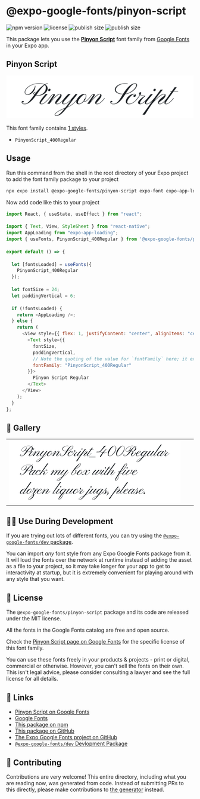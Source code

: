 # @expo-google-fonts/pinyon-script

![npm version](https://flat.badgen.net/npm/v/@expo-google-fonts/pinyon-script)
![license](https://flat.badgen.net/github/license/expo/google-fonts)
![publish size](https://flat.badgen.net/packagephobia/install/@expo-google-fonts/pinyon-script)
![publish size](https://flat.badgen.net/packagephobia/publish/@expo-google-fonts/pinyon-script)

This package lets you use the [**Pinyon Script**](https://fonts.google.com/specimen/Pinyon+Script) font family from [Google Fonts](https://fonts.google.com/) in your Expo app.

## Pinyon Script

![Pinyon Script](./font-family.png)

This font family contains [1 styles](#-gallery).

- `PinyonScript_400Regular`

## Usage

Run this command from the shell in the root directory of your Expo project to add the font family package to your project

```sh
npx expo install @expo-google-fonts/pinyon-script expo-font expo-app-loading
```

Now add code like this to your project

```js
import React, { useState, useEffect } from "react";

import { Text, View, StyleSheet } from "react-native";
import AppLoading from "expo-app-loading";
import { useFonts, PinyonScript_400Regular } from '@expo-google-fonts/pinyon-script';

export default () => {

  let [fontsLoaded] = useFonts({
    PinyonScript_400Regular
  });

  let fontSize = 24;
  let paddingVertical = 6;

  if (!fontsLoaded) {
    return <AppLoading />;
  } else {
    return (
      <View style={{ flex: 1, justifyContent: "center", alignItems: "center" }}>
        <Text style={{
          fontSize,
          paddingVertical,
          // Note the quoting of the value for `fontFamily` here; it expects a string!
          fontFamily: "PinyonScript_400Regular"
        }}>
          Pinyon Script Regular
        </Text>
      </View>
    );
  }
};
```

## 🔡 Gallery


||||
|-|-|-|
|![PinyonScript_400Regular](./PinyonScript_400Regular.ttf.png)||||


## 👩‍💻 Use During Development

If you are trying out lots of different fonts, you can try using the [`@expo-google-fonts/dev` package](https://github.com/expo/google-fonts/tree/master/font-packages/dev#readme).

You can import _any_ font style from any Expo Google Fonts package from it. It will load the fonts over the network at runtime instead of adding the asset as a file to your project, so it may take longer for your app to get to interactivity at startup, but it is extremely convenient for playing around with any style that you want.


## 📖 License

The `@expo-google-fonts/pinyon-script` package and its code are released under the MIT license.

All the fonts in the Google Fonts catalog are free and open source.

Check the [Pinyon Script page on Google Fonts](https://fonts.google.com/specimen/Pinyon+Script) for the specific license of this font family.

You can use these fonts freely in your products & projects - print or digital, commercial or otherwise. However, you can't sell the fonts on their own. This isn't legal advice, please consider consulting a lawyer and see the full license for all details.

## 🔗 Links

- [Pinyon Script on Google Fonts](https://fonts.google.com/specimen/Pinyon+Script)
- [Google Fonts](https://fonts.google.com/)
- [This package on npm](https://www.npmjs.com/package/@expo-google-fonts/pinyon-script)
- [This package on GitHub](https://github.com/expo/google-fonts/tree/master/font-packages/pinyon-script)
- [The Expo Google Fonts project on GitHub](https://github.com/expo/google-fonts)
- [`@expo-google-fonts/dev` Devlopment Package](https://github.com/expo/google-fonts/tree/master/font-packages/dev)

## 🤝 Contributing

Contributions are very welcome! This entire directory, including what you are reading now, was generated from code. Instead of submitting PRs to this directly, please make contributions to [the generator](https://github.com/expo/google-fonts/tree/master/packages/generator) instead.
